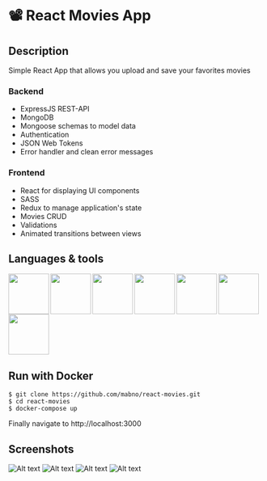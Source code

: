 
# 📽️ React Movies App
## Description
Simple React App that allows you upload and save your favorites movies

### Backend

- ExpressJS REST-API
 - MongoDB
 - Mongoose schemas to model data
 - Authentication
 -  JSON Web Tokens
 - Error handler and clean error messages


### Frontend
  - React for displaying UI components
  - SASS
  - Redux to manage application's state
  - Movies CRUD
  - Validations
  - Animated transitions between views


## Languages & tools
<img align="left" src="https://cdn.jsdelivr.net/gh/devicons/devicon/icons/nodejs/nodejs-original.svg" width="80"/>
<img align="left" src="https://cdn.jsdelivr.net/gh/devicons/devicon/icons/express/express-original.svg" width="80"/>
<img align="left" src="https://cdn.jsdelivr.net/gh/devicons/devicon/icons/mongodb/mongodb-original.svg" width="80"/>
<img align="left" src="https://cdn.jsdelivr.net/gh/devicons/devicon/icons/react/react-original.svg" width="80"/>
<img align="left" src="https://cdn.jsdelivr.net/gh/devicons/devicon/icons/redux/redux-original.svg" width="80"/>
<img align="left" src="https://cdn.jsdelivr.net/gh/devicons/devicon/icons/sass/sass-original.svg" width="80"/>
<img src="https://cdn.jsdelivr.net/gh/devicons/devicon/icons/webpack/webpack-original.svg" width="80"/>

## Run with Docker

    $ git clone https://github.com/mabno/react-movies.git
	$ cd react-movies
    $ docker-compose up

Finally navigate to http://localhost:3000

## Screenshots
![Alt text](https://res.cloudinary.com/mabno/image/upload/v1643292342/react-movies_login.png "Signup screen")
![Alt text](https://res.cloudinary.com/mabno/image/upload/v1643292342/react-movies_signup.png "Login screen")
![Alt text](https://res.cloudinary.com/mabno/image/upload/v1643292342/react-movies_home.png "Movies screen")
![Alt text](https://res.cloudinary.com/mabno/image/upload/v1643292342/react-movies_mymovies.png "My Movies screen")